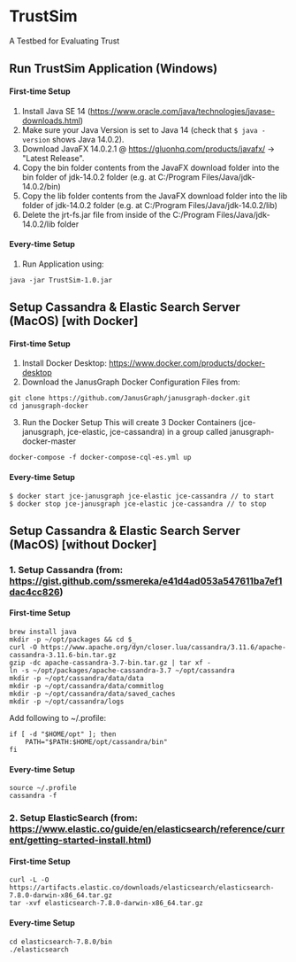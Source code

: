 # TrustSim
A Testbed for Evaluating Trust

## Run TrustSim Application (Windows)
#### First-time Setup
1. Install Java SE 14 (https://www.oracle.com/java/technologies/javase-downloads.html)
2. Make sure your Java Version is set to Java 14 (check that ```$ java -version``` shows Java 14.0.2).
3. Download JavaFX 14.0.2.1 @ https://gluonhq.com/products/javafx/ -> "Latest Release".
4. Copy the bin folder contents from the JavaFX download folder into the bin folder of jdk-14.0.2 folder (e.g. at C:/Program Files/Java/jdk-14.0.2/bin)
5. Copy the lib folder contents from the JavaFX download folder into the lib folder of jdk-14.0.2 folder (e.g. at C:/Program Files/Java/jdk-14.0.2/lib)
6. Delete the jrt-fs.jar file from inside of the C:/Program Files/Java/jdk-14.0.2/lib folder

#### Every-time Setup
1. Run Application using:
```
java -jar TrustSim-1.0.jar
```

## Setup Cassandra & Elastic Search Server (MacOS) [with Docker]
#### First-time Setup
1. Install Docker Desktop: https://www.docker.com/products/docker-desktop
2. Download the JanusGraph Docker Configuration Files from:
```
git clone https://github.com/JanusGraph/janusgraph-docker.git
cd janusgraph-docker
```
3. Run the Docker Setup
This will create 3 Docker Containers (jce-janusgraph, jce-elastic, jce-cassandra) in a group called janusgraph-docker-master
```
docker-compose -f docker-compose-cql-es.yml up
```
#### Every-time Setup
```
$ docker start jce-janusgraph jce-elastic jce-cassandra // to start
$ docker stop jce-janusgraph jce-elastic jce-cassandra // to stop
```

## Setup Cassandra & Elastic Search Server (MacOS) [without Docker]
### 1. Setup Cassandra (from: https://gist.github.com/ssmereka/e41d4ad053a547611ba7ef1dac4cc826)
#### First-time Setup
```
brew install java
mkdir -p ~/opt/packages && cd $_
curl -O https://www.apache.org/dyn/closer.lua/cassandra/3.11.6/apache-cassandra-3.11.6-bin.tar.gz
gzip -dc apache-cassandra-3.7-bin.tar.gz | tar xf -
ln -s ~/opt/packages/apache-cassandra-3.7 ~/opt/cassandra
mkdir -p ~/opt/cassandra/data/data
mkdir -p ~/opt/cassandra/data/commitlog
mkdir -p ~/opt/cassandra/data/saved_caches
mkdir -p ~/opt/cassandra/logs
```
Add following to ~/.profile:
```
if [ -d "$HOME/opt" ]; then
    PATH="$PATH:$HOME/opt/cassandra/bin"
fi
```

#### Every-time Setup
```
source ~/.profile
cassandra -f
```
### 2. Setup ElasticSearch (from: https://www.elastic.co/guide/en/elasticsearch/reference/current/getting-started-install.html)
#### First-time Setup
```
curl -L -O https://artifacts.elastic.co/downloads/elasticsearch/elasticsearch-7.8.0-darwin-x86_64.tar.gz
tar -xvf elasticsearch-7.8.0-darwin-x86_64.tar.gz
```

#### Every-time Setup
```
cd elasticsearch-7.8.0/bin
./elasticsearch
```
